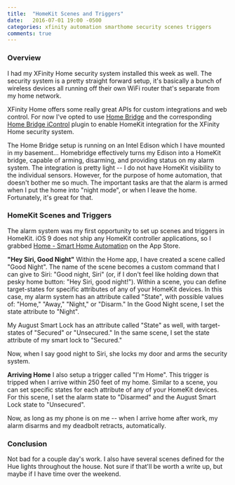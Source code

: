 ```yaml
---
title:  "HomeKit Scenes and Triggers"
date:   2016-07-01 19:00 -0500
categories: xfinity automation smarthome security scenes triggers
comments: true
---
```

### Overview
I had my XFinity Home security system installed this week as well. The security system is a pretty straight forward setup, it's basically a bunch of wireless devices all running off their own WiFi router that's separate from my home network.

XFinity Home offers some really great APIs for custom integrations and web control. For now I've opted to use <a href="https://github.com/nfarina/homebridge">Home Bridge</a> and the corresponding <a href="https://github.com/nfarina/homebridge-icontrol">Home Bridge iControl</a> plugin to enable HomeKit integration for the XFinity Home security system.

The Home Bridge setup is running on an Intel Edison which I have mounted in my basement... Homebridge effectively turns my Edison into a HomeKit bridge, capable of arming, disarming, and providing status on my alarm system. The integration is pretty light -- I do not have HomeKit visibility to the individual sensors. However, for the purpose of home automation, that doesn't bother me so much. The important tasks are that the alarm is armed when I put the home into "night mode", or when I leave the home. Fortunately, it's great for that.

### HomeKit Scenes and Triggers
The alarm system was my first opportunity to set up scenes and triggers in HomeKit. iOS 9 does not ship any HomeKit controller applications, so I grabbed <a href="https://itunes.apple.com/us/app/home-smart-home-automation/id995994352?mt=8">Home - Smart Home Automation</a> on the App Store.

__"Hey Siri, Good Night"__
Within the Home app, I have created a scene called "Good Night". The name of the scene becomes a custom command that I can give to Siri: "Good night, Siri" (or, if I don't feel like holding down that pesky home button: "Hey Siri, good night!"). Within a scene, you can define target-states for specific attributes of any of your HomeKit devices. In this case, my alarm system has an attribute called "State", with possible values of: "Home," "Away," "Night," or "Disarm." In the Good Night scene, I set the state attribute to "Night".

My August Smart Lock has an attribute called "State" as well, with target-states of "Secured" or "Unsecured." In the same scene, I set the state attribute of my smart lock to "Secured."

Now, when I say good night to Siri, she locks my door and arms the security system.

__Arriving Home__
I also setup a trigger called "I'm Home". This trigger is tripped when I arrive within 250 feet of my home. Similar to a scene, you can set specific states for each attribute of any of your HomeKit devices. For this scene, I set the alarm state to "Disarmed" and the August Smart Lock state to "Unsecured".

Now, as long as my phone is on me -- when I arrive home after work, my alarm disarms and my deadbolt retracts, automatically.

### Conclusion
Not bad for a couple day's work. I also have several scenes defined for the Hue lights throughout the house. Not sure if that'll be worth a write up, but maybe if I have time over the weekend.
